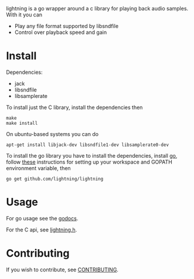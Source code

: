 lightning is a go wrapper around a c library for playing back audio
samples. With it you can

* Play any file format supported by libsndfile
* Control over playback speed and gain

Install
=======

Dependencies:

* jack
* libsndfile
* libsamplerate

To install just the C library, install the dependencies then

```shell
make
make install
```

On ubuntu-based systems you can do

```shell
apt-get install libjack-dev libsndfile1-dev libsamplerate0-dev
```

To install the go library you have to install the dependencies,
install [go](http://golang.org/dl), follow [these](http://golang.org/doc/code.html)
instructions for setting up your workspace and GOPATH environment variable, then

```shell
go get github.com/lightning/lightning
```

Usage
=====

For go usage see the [godocs](http://godoc.org/github.com/lightning/lightning).

For the C api, see [lightning.h](http://github.com/lightning/lightning/blob/master/lightning.h).

Contributing
============

If you wish to contribute, see [CONTRIBUTING](http://github.com/lightning/lightning/blob/master/CONTRIBUTING).

